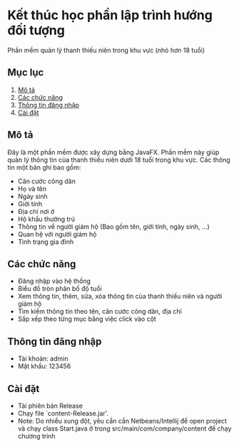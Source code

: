 # Kết thúc học phần lập trình hướng đối tượng
Phần mềm quản lý thanh thiếu niên trong khu vực (nhỏ hơn 18 tuổi)

## Mục lục
1. [Mô tả](#Mô-tả)
2. [Các chức năng](#Các-chức-năng)
3. [Thông tin đăng nhập](#Thông-tin-đăng-nhập)
4. [Cài đặt](#Cài-đặt)

## Mô tả

Đây là một phần mềm được xây dựng bằng JavaFX. Phần mềm này giúp quản lý thông tin của thanh thiếu
niên dưới 18 tuổi trong khu vực. Các thông tin một bản ghi bao gồm:
- Căn cước công dân
- Họ và tên
- Ngày sinh
- Giới tính
- Địa chỉ nơi ở
- Hộ khẩu thường trú
- Thông tin về người giám hộ (Bao gồm tên, giới tính, ngày sinh, ...)
- Quan hệ với người giám hộ
- Tình trạng gia đình

## Các chức năng
- Đăng nhập vào hệ thống
- Biểu đồ tròn phân bố độ tuổi
- Xem thông tin, thêm, sửa, xóa thông tin của thanh thiếu niên và người giám hộ
- Tìm kiếm thông tin theo tên, căn cước công dân, địa chỉ
- Sắp xếp theo từng mục bằng việc click vào cột

## Thông tin đăng nhập
- Tài khoản: admin
- Mật khẩu: 123456

## Cài đặt
- Tải phiên bản Release
- Chạy file `content-Release.jar'.
- Note: Do nhiều xung đột, yêu cần cần Netbeans/Intellij để open project và chạy class Start.java ở trong src/main/com/company/content để chạy chương trình

